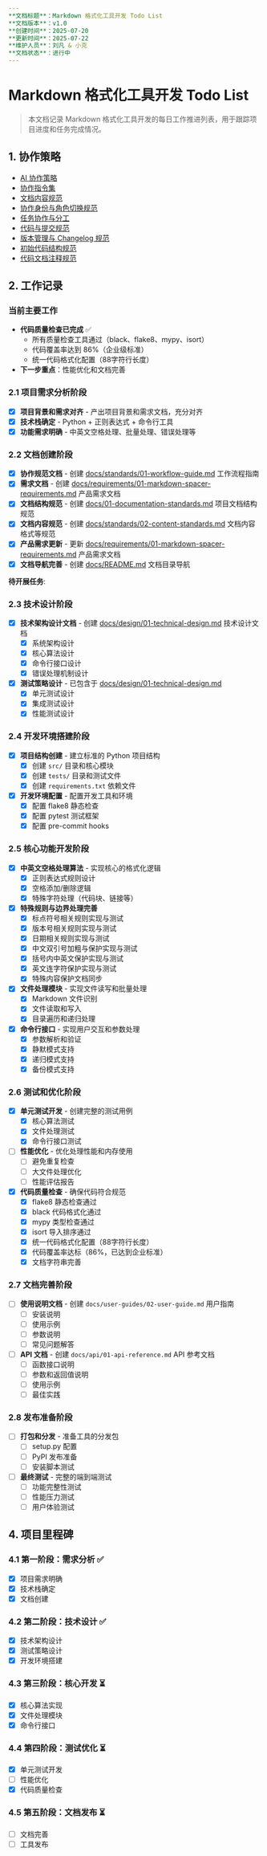 ```yaml
---
**文档标题**：Markdown 格式化工具开发 Todo List
**文档版本**：v1.0
**创建时间**：2025-07-20
**更新时间**：2025-07-22
**维护人员**：刘凡 & 小克
**文档状态**：进行中
---
```


# Markdown 格式化工具开发 Todo List

> 本文档记录 Markdown 格式化工具开发的每日工作推进列表，用于跟踪项目进度和任务完成情况。

## 1. 协作策略

- [AI 协作策略](docs/standards/01-workflow-guide.md)
- [协作指令集](docs/standards/07-collaboration-commands.md)
- [文档内容规范](docs/standards/02-content-standards.md)
- [协作身份与角色切换规范](docs/standards/03-role-switching-guide.md)
- [任务协作与分工](docs/standards/04-task-collaboration.md)
- [代码与提交规范](docs/standards/05-code-style-guide.md)
- [版本管理与 Changelog 规范](docs/standards/06-versioning-changelog.md)
- [初始代码结构规范](docs/standards/08-initial-code-structure.md)
- [代码文档注释规范](docs/standards/09-code-documentation-standards.md)

## 2. 工作记录

### 当前主要工作

- **代码质量检查已完成** ✅
  - 所有质量检查工具通过（black、flake8、mypy、isort）
  - 代码覆盖率达到 86%（企业级标准）
  - 统一代码格式化配置（88字符行长度）
- **下一步重点**：性能优化和文档完善

### 2.1 项目需求分析阶段

- [x] **项目背景和需求对齐** - 产出项目背景和需求文档，充分对齐
- [x] **技术栈确定** - Python + 正则表达式 + 命令行工具
- [x] **功能需求明确** - 中英文空格处理、批量处理、错误处理等

### 2.2 文档创建阶段

- [x] **协作规范文档** - 创建 [docs/standards/01-workflow-guide.md](../standards/01-workflow-guide.md) 工作流程指南
- [x] **需求文档** - 创建 [docs/requirements/01-markdown-spacer-requirements.md](../requirements/01-markdown-spacer-requirements.md) 产品需求文档
- [x] **文档结构规范** - 创建 [docs/01-documentation-standards.md](../01-documentation-standards.md) 项目文档结构规范
- [x] **文档内容规范** - 创建 [docs/standards/02-content-standards.md](../standards/02-content-standards.md) 文档内容格式等规范
- [x] **产品需求更新** - 更新 [docs/requirements/01-markdown-spacer-requirements.md](../requirements/01-markdown-spacer-requirements.md) 产品需求文档
- [x] **文档导航完善** - 创建 [docs/README.md](../README.md) 文档目录导航

**待开展任务**:

### 2.3 技术设计阶段

- [x] **技术架构设计文档** - 创建 [docs/design/01-technical-design.md](../design/01-technical-design.md) 技术设计文档
  - [x] 系统架构设计
  - [x] 核心算法设计
  - [x] 命令行接口设计
  - [x] 错误处理机制设计
- [x] **测试策略设计** - 已包含于 [docs/design/01-technical-design.md](../design/01-technical-design.md)
  - [x] 单元测试设计
  - [x] 集成测试设计
  - [x] 性能测试设计

### 2.4 开发环境搭建阶段

- [x] **项目结构创建** - 建立标准的 Python 项目结构
  - [x] 创建 `src/` 目录和核心模块
  - [x] 创建 `tests/` 目录和测试文件
  - [x] 创建 `requirements.txt` 依赖文件
- [x] **开发环境配置** - 配置开发工具和环境
  - [x] 配置 flake8 静态检查
  - [x] 配置 pytest 测试框架
  - [x] 配置 pre-commit hooks

### 2.5 核心功能开发阶段

- [x] **中英文空格处理算法** - 实现核心的格式化逻辑
  - [x] 正则表达式规则设计
  - [x] 空格添加/删除逻辑
  - [x] 特殊字符处理（代码块、链接等）
- [x] **特殊规则与边界处理完善**
  - [x] 标点符号相关规则实现与测试
  - [x] 版本号相关规则实现与测试
  - [x] 日期相关规则实现与测试
  - [x] 中文双引号加粗与保护实现与测试
  - [x] 括号内中英文保护实现与测试
  - [x] 英文连字符保护实现与测试
  - [x] 特殊内容保护文档同步
- [x] **文件处理模块** - 实现文件读写和批量处理
  - [x] Markdown 文件识别
  - [x] 文件读取和写入
  - [x] 目录遍历和递归处理
- [x] **命令行接口** - 实现用户交互和参数处理
  - [x] 参数解析和验证
  - [x] 静默模式支持
  - [x] 递归模式支持
  - [x] 备份模式支持

### 2.6 测试和优化阶段

- [x] **单元测试开发** - 创建完整的测试用例
  - [x] 核心算法测试
  - [x] 文件处理测试
  - [x] 命令行接口测试
- [ ] **性能优化** - 优化处理性能和内存使用
  - [ ] 避免重复检查
  - [ ] 大文件处理优化
  - [ ] 性能评估报告
- [x] **代码质量检查** - 确保代码符合规范
  - [x] flake8 静态检查通过
  - [x] black 代码格式化通过
  - [x] mypy 类型检查通过
  - [x] isort 导入排序通过
  - [x] 统一代码格式化配置（88字符行长度）
  - [x] 代码覆盖率达标（86%，已达到企业标准）
  - [x] 文档字符串完善

### 2.7 文档完善阶段

- [ ] **使用说明文档** - 创建 `docs/user-guides/02-user-guide.md` 用户指南
  - [ ] 安装说明
  - [ ] 使用示例
  - [ ] 参数说明
  - [ ] 常见问题解答
- [ ] **API 文档** - 创建 `docs/api/01-api-reference.md` API 参考文档
  - [ ] 函数接口说明
  - [ ] 参数和返回值说明
  - [ ] 使用示例
  - [ ] 最佳实践

### 2.8 发布准备阶段

- [ ] **打包和分发** - 准备工具的分发包
  - [ ] setup.py 配置
  - [ ] PyPI 发布准备
  - [ ] 安装脚本测试
- [ ] **最终测试** - 完整的端到端测试
  - [ ] 功能完整性测试
  - [ ] 性能压力测试
  - [ ] 用户体验测试

## 4. 项目里程碑

### 4.1 第一阶段：需求分析 ✅

- [x] 项目需求明确
- [x] 技术栈确定
- [x] 文档创建

### 4.2 第二阶段：技术设计 ✅

- [x] 技术架构设计
- [x] 测试策略设计
- [x] 开发环境搭建

### 4.3 第三阶段：核心开发 ⏳

- [x] 核心算法实现
- [x] 文件处理模块
- [x] 命令行接口

### 4.4 第四阶段：测试优化 ⏳

- [x] 单元测试开发
- [ ] 性能优化
- [x] 代码质量检查

### 4.5 第五阶段：文档发布 ⏳

- [ ] 文档完善
- [ ] 工具发布
